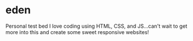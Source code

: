 # eden
Personal test bed
I love coding using HTML, CSS, and JS...can't wait to get more into this and create some sweet responsive websites!

